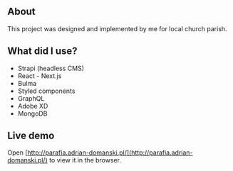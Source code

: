 ## About

This project was designed and implemented by me for local church parish.

## What did I use?

* Strapi (headless CMS)
* React - Next.js
* Bulma
* Styled components
* GraphQL
* Adobe XD
* MongoDB

## Live demo

Open [http://parafia.adrian-domanski.pl/](http://parafia.adrian-domanski.pl/) to view it in the browser.
